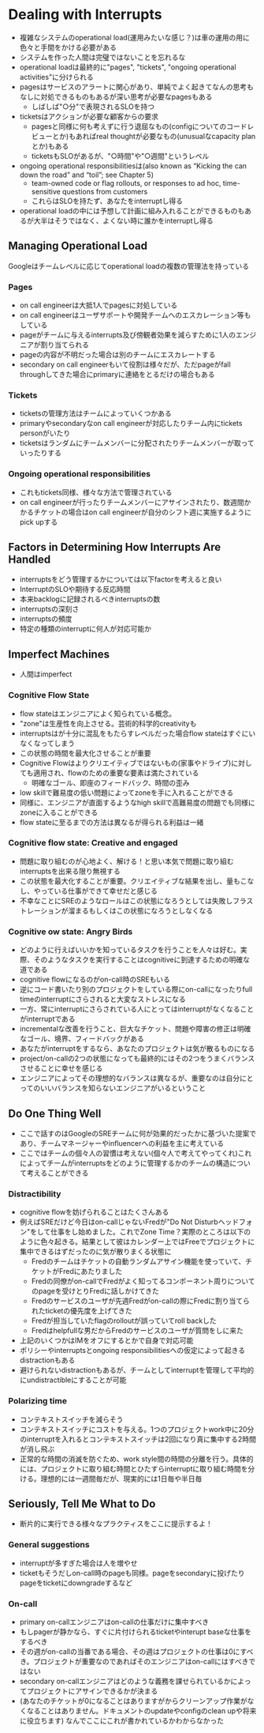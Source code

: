 Dealing with Interrupts
=======================

- 複雑なシステムのoperational load(運用みたいな感じ？)は車の運用の用に色々と手間をかける必要がある
- システムを作った人間は完璧ではないことを忘れるな
- operational loadは最終的に"pages", "tickets", "ongoing operational activities"に分けられる
- pagesはサービスのアラートに関心があり、単純でよく起きてなんの思考もなしに対処できるものもあるが深い思考が必要なpagesもある
  - しばしば"○分"で表現されるSLOを持つ
- ticketsはアクションが必要な顧客からの要求
  - pagesと同様に何も考えずに行う退屈なもの(configについてのコードレビューとか)もあればreal thoughtが必要なもの(unusualなcapacity planとか)もある
  - ticketsもSLOがあるが、"○時間"や"○週間"というレベル
- ongoing operational responsibilitiesは(also known as “Kicking the can down the road” and “toil”; see Chapter 5)
  - team-owned code or flag rollouts, or responses to ad hoc, time-sensitive questions from customers
  - これらはSLOを持たず、あなたをinterruptし得る
- operational loadの中には予想して計画に組み入れることができるものもあるが大半はそうではなく、よくない時に誰かをinterruptし得る

## Managing Operational Load

Googleはチームレベルに応じてoperational loadの複数の管理法を持っている

### Pages

- on call engineerは大抵1人でpagesに対処している
- on call engineerはユーザサポートや開発チームへのエスカレーション等もしている
- pageがチームに与えるinterrupts及び傍観者効果を減らすために1人のエンジニアが割り当てられる
- pageの内容が不明だった場合は別のチームにエスカレートする
- secondary on call engineerもいて役割は様々だが、ただpageがfall throughしてきた場合にprimaryに連絡をとるだけの場合もある

### Tickets

- ticketsの管理方法はチームによっていくつかある
- primaryやsecondaryなon call engineerが対応したりチーム内にtickets personがいたり
- ticketsはランダムにチームメンバーに分配されたりチームメンバーが取っていったりする

### Ongoing operational responsibilities 

- これもtickets同様、様々な方法で管理されている
- on call engineerが行ったりチームメンバーにアサインされたり、数週間かかるチケットの場合はon call engineerが自分のシフト週に実施するようにpick upする

## Factors in Determining How Interrupts Are Handled

- interruptsをどう管理するかについては以下factorを考えると良い
- InterruptのSLOや期待する反応時間
- 本来backlogに記録されるべきinterruptsの数
- interruptsの深刻さ
- interruptsの頻度
- 特定の種類のinterruptに何人が対応可能か

## Imperfect Machines

- 人間はimperfect

### Cognitive Flow State

- flow stateはエンジニアによく知られている概念。
- "zone"は生産性を向上させる。芸術的科学的creativityも
- interruptsはが十分に混乱をもたらすレベルだった場合flow stateはすぐにいなくなってしまう
- この状態の時間を最大化させることが重要
- Cognitive Flowはよりクリエイティブではないもの(家事やドライブ)に対しても適用され、flowのための重要な要素は満たされている
  - 明確なゴール、即座のフィードバック、時間の歪み
- low skillで難易度の低い問題によってzoneを手に入れることができる
- 同様に、エンジニアが直面するようなhigh skillで高難易度の問題でも同様にzoneに入ることができる
- flow stateに至るまでの方法は異なるが得られる利益は一緒

### Cognitive flow state: Creative and engaged

- 問題に取り組むのが心地よく、解ける！と思い本気で問題に取り組むinterruptsを出来る限り無視する
- この状態を最大化することが重要。クリエイティブな結果を出し、量もこなし、やっている仕事ができて幸せだと感じる
- 不幸なことにSREのようなロールはこの状態になろうとしては失敗しフラストレーションが溜まるもしくはこの状態になろうとしなくなる

### Cognitive  ow state: Angry Birds

- どのように行えばいいかを知っているタスクを行うことを人々は好む。実際、そのようなタスクを実行することはcognitiveに到達するための明確な道である
- cognitive flowになるのがon-call時のSREもいる
- 逆にコード書いたり別のプロジェクトをしている際にon-callになったりfull timeのinterruptにさらされると大変なストレスになる
- 一方、常にinterruptにさらされている人にとってはinterruptがなくなることがinterruptである
- incrementalな改善を行うこと、巨大なチケット、問題や障害の修正は明確なゴール、境界、フィードバックがある
- あなたがinterruptをするなら、あなたのプロジェクトは気が散るものになる
- project/on-callの2つの状態になっても最終的にはその2つをうまくバランスさせることに幸せを感じる
- エンジニアによってその理想的なバランスは異なるが、重要なのは自分にとってのいいバランスを知らないエンジニアがいるということ

## Do One Thing Well

- ここで話すのはGoogleのSREチームに何が効果的だったかに基づいた提案であり、チームマネージャーやinfluencerへの利益を主に考えている
- ここではチームの個々人の習慣は考えない(個々人で考えてやってくれ)これによってチームがinterruptsをどのように管理するかのチームの構造について考えることができる

### Distractibility

- cognitive flowを妨げられることはたくさんある
- 例えばSREだけど今日はon-callじゃないFredが"Do Not Disturbヘッドフォン"をして仕事をし始めました。これでZone Time？実際のところは以下のように色々起きる。結果として彼はカレンダー上ではFreeでプロジェクトに集中できるはずだったのに気が散りまくる状態に
  - Fredのチームはチケットの自動ランダムアサイン機能を使っていて、チケットがFredにあたりました
  - Fredの同僚がon-callでFredがよく知ってるコンポーネント周りについてのpageを受けとりFredに話しかけてきた
  - Fredのサービスのユーザが先週Fredがon-callの際にFredに割り当てられたticketの優先度を上げてきた
  - Fredが担当していたflagのrolloutが誤っていてroll backした
  - Fredはhelpfullな男だからFredのサービスのユーザが質問をしに来た
- 上記のいくつかはIMをオフにするとかで自身で対応可能
- ポリシーやinterruptsとongoing responsibilitiesへの仮定によって起きるdistractionもある
- 避けられないdistractionもあるが、チームとしてinterruptを管理して平均的にundistractibleにすることが可能

### Polarizing time

- コンテキストスイッチを減らそう
- コンテキストスイッチにコストを与える。1つのプロジェクトwork中に20分のinterruptを入れるとコンテキストスイッチは2回になり真に集中する2時間が消し飛ぶ
- 正常的な時間の消滅を防ぐため、work style間の時間の分離を行う。具体的には、プロジェクトに取り組む時間とひたすらinterruptに取り組む時間を分ける。理想的には一週間毎だが、現実的には1日毎や半日毎

## Seriously, Tell Me What to Do

- 断片的に実行できる様々なプラクティスをここに提示するよ！

### General suggestions

- interruptが多すぎた場合は人を増やせ
- ticketもそうだしon-call時のpageも同様。pageをsecondaryに投げたりpageをticketにdowngradeするなど

### On-call

- primary on-callエンジニアはon-callの仕事だけに集中すべき
- もしpagerが静かなら、すぐに片付けられるticketやinterupt baseな仕事をするべき
- その週がon-callの当番である場合、その週はプロジェクトの仕事は0にすべき。プロジェクトが重要なのであればそのエンジニアはon-callにはすべきではない
- secondary on-callエンジニアはどのような義務を課せられているかによってプロジェクトにアサインできるかが決まる
- (あなたのチケットが0になることはありますがからクリーンアップ作業がなくなることはありません。ドキュメントのupdateやconfigのclean upや将来に役立ちます) なんでここにこれが書かれているかわからなかった

